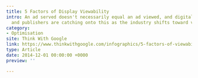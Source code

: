```yaml
---
title: 5 Factors of Display Viewability
intro: An ad served doesn't necessarily equal an ad viewed, and digital advertisers
  and publishers are catching onto this as the industry shifts toward valuing viewability.
category:
- Optimisation
site: Think With Google
link: https://www.thinkwithgoogle.com/infographics/5-factors-of-viewability.html
type: Article
date: 2014-12-01 00:00:00 +0000
preview: ''

---
```

